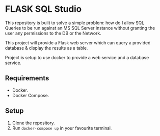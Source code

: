 # FLASK SQL Studio

This repository is built to solve a simple problem: how do I allow SQL Queries to be run against an MS SQL Server instance without granting the user any permissions to the DB or the Network.

This project will provide a Flask web server which can query a provided database & display the results as a table.

Project is setup to use docker to provide a web service and a database service.

## Requirements
* Docker.
* Docker Compose.

## Setup

1. Clone the repository.
2. Run `docker-compose up` in your favourite terminal.